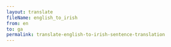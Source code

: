 ```yaml
--- 
layout: translate 
fileName: english_to_irish
from: en
to: ga 
permalink: translate-english-to-irish-sentence-translation
---
```

